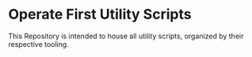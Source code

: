 # Operate First Utility Scripts

This Repository is intended to house all utility scripts, organized by their respective tooling.
